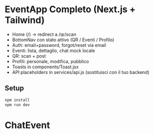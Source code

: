 # EventApp Completo (Next.js + Tailwind)

- Home (/) → redirect a /qr/scan
- BottomNav con stato attivo (QR / Eventi / Profilo)
- Auth: email+password, forgot/reset via email
- Eventi: lista, dettaglio, chat mock locale
- QR: scan + post
- Profili: personale, modifica, pubblico
- Toasts in components/Toast.jsx
- API placeholders in services/api.js (sostituisci con il tuo backend)

## Setup
```bash
npm install
npm run dev
```
# ChatEvent
